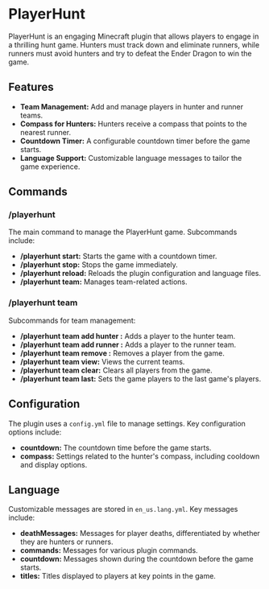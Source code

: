 # PlayerHunt

PlayerHunt is an engaging Minecraft plugin that allows players to engage in a thrilling hunt game. Hunters must track down and eliminate runners, while runners must avoid hunters and try to defeat the Ender Dragon to win the game.

## Features
- **Team Management:** Add and manage players in hunter and runner teams.
- **Compass for Hunters:** Hunters receive a compass that points to the nearest runner.
- **Countdown Timer:** A configurable countdown timer before the game starts.
- **Language Support:** Customizable language messages to tailor the game experience.

## Commands

### /playerhunt
The main command to manage the PlayerHunt game. Subcommands include:
- **/playerhunt start:** Starts the game with a countdown timer.
- **/playerhunt stop:** Stops the game immediately.
- **/playerhunt reload:** Reloads the plugin configuration and language files.
- **/playerhunt team:** Manages team-related actions.

### /playerhunt team
Subcommands for team management:
- **/playerhunt team add hunter <username>:** Adds a player to the hunter team.
- **/playerhunt team add runner <username>:** Adds a player to the runner team.
- **/playerhunt team remove <username>:** Removes a player from the game.
- **/playerhunt team view:** Views the current teams.
- **/playerhunt team clear:** Clears all players from the game.
- **/playerhunt team last:** Sets the game players to the last game's players.

## Configuration
The plugin uses a `config.yml` file to manage settings. Key configuration options include:
- **countdown:** The countdown time before the game starts.
- **compass:** Settings related to the hunter's compass, including cooldown and display options.

## Language
Customizable messages are stored in `en_us.lang.yml`. Key messages include:
- **deathMessages:** Messages for player deaths, differentiated by whether they are hunters or runners.
- **commands:** Messages for various plugin commands.
- **countdown:** Messages shown during the countdown before the game starts.
- **titles:** Titles displayed to players at key points in the game.